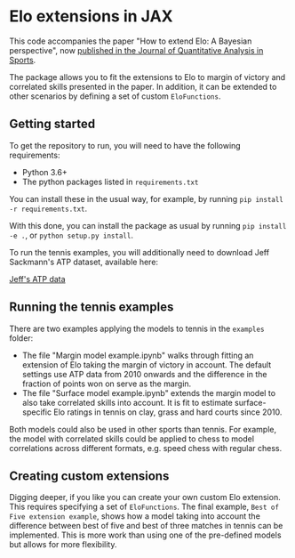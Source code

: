 # Elo extensions in JAX

This code accompanies the paper "How to extend Elo: A Bayesian perspective", now [published in the Journal of Quantitative Analysis in Sports](https://www.degruyter.com/document/doi/10.1515/jqas-2020-0066/html).

The package allows you to fit the extensions to Elo to margin of victory and
correlated skills presented in the paper. In addition, it can be extended to other scenarios by defining a set of custom `EloFunctions`.

## Getting started

To get the repository to run, you will need to have the following requirements:

* Python 3.6+
* The python packages listed in `requirements.txt`

You can install these in the usual way, for example, by running `pip install -r
requirements.txt`.

With this done, you can install the package as usual by running `pip install -e
.`, or `python setup.py install`.

To run the tennis examples, you will additionally need to download Jeff Sackmann's ATP dataset, available here:

[Jeff's ATP data](https://github.com/JeffSackmann/tennis_atp)

## Running the tennis examples

There are two examples applying the models to tennis in the `examples` folder:

* The file "Margin model example.ipynb" walks through fitting an extension of
  Elo taking the margin of victory in account. The default settings use ATP data
  from 2010 onwards and the difference in the fraction of points won on serve as
  the margin.
* The file "Surface model example.ipynb" extends the margin model to also take
  correlated skills into account. It is fit to estimate surface-specific Elo
  ratings in tennis on clay, grass and hard courts since 2010.
  
Both models could also be used in other sports than tennis. For example, the model with correlated skills could be applied to chess to model correlations across different formats, e.g. speed chess with regular chess.

## Creating custom extensions

Digging deeper, if you like you can create your own custom Elo extension. This
requires specifying a set of `EloFunctions`. The final example, `Best of Five
extension example`, shows how a model taking into account the difference between
best of five and best of three matches in tennis can be implemented. This is
more work than using one of the pre-defined models but allows for more
flexibility.
